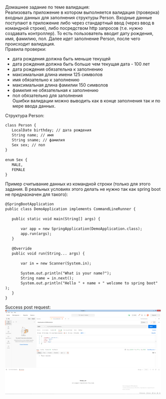 Домашнее задание по теме валидация:   
Реализовать приложение  в котором выполняется валидация (проверка) входных данных для заполнения структуры Person. Входные данные поступают в приложение либо через стандартный ввод (через ввод в командной строке), либо посредством http запросов (т.е. нужно создавать контроллер). То есть пользователь вводит дату рождения, имя, фамилию, пол. Далее идет заполнение Person, после чего происходит валидация.   
Правила проверки:   
- дата рождения должна быть меньше текущей   
- дата рождения должна быть больше чем текущая дата - 100 лет   
- дата рождения обязательна к заполнению   
- максимальная длина имени 125 символов   
- имя обязательно к заполнению   
- максимальная длина фамилии 150 символов   
- фамилия не обязательная к заполнению   
- пол обязательно для заполнения   
Ошибки валидации можно выводить как в конце заполнения так и по мере ввода данных.   
   
Структура Person:   
```
class Person {   
   LocalDate birthday; // дата рождения    
   String name; // имя   
   String sname; // фамилия   
   Sex sex; // пол   
}   
    
enum Sex {   
   MALE,   
   FEMALE   
}   
```
Пример считывание данных из командной строки (только для этого задания. В реальных условиях этого делать не нужно так как spring boot не предназначен для такого):   
```
@SpringBootApplication
public class DemoApplication implements CommandLineRunner {
 
   public static void main(String[] args) {
 
       var app = new SpringApplication(DemoApplication.class);
       app.run(args);
   }
 
   @Override
   public void run(String... args) {
 
       var in = new Scanner(System.in);
 
       System.out.println("What is your name?");
       String name = in.next();
       System.out.println("Hello " + name + " welcome to spring boot" );
   }
}
```
   
Success post request:   
![Success_POST](https://github.com/JokeI777/FifthHomeWorkJSB/blob/master/HMV5JSB_POST.png)
